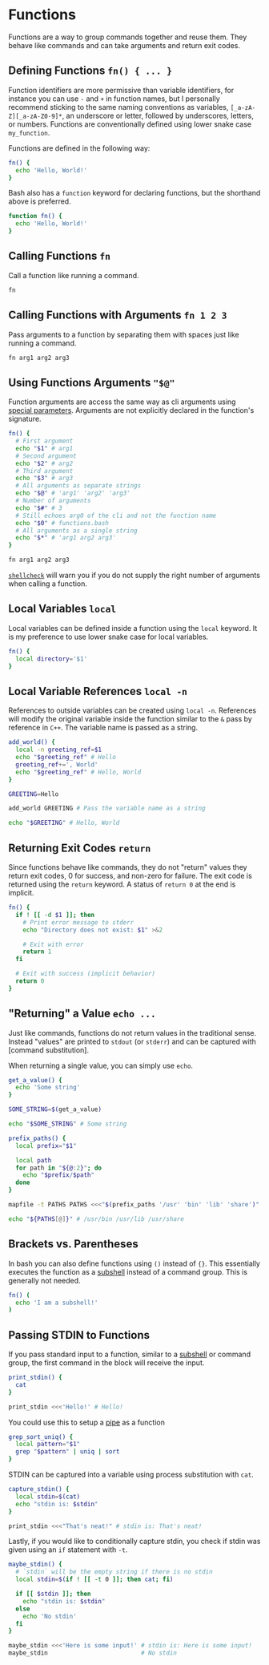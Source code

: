 # Functions

Functions are a way to group commands together and reuse them. They behave like commands and can take arguments and return exit codes.

## Defining Functions `fn() { ... }`

Function identifiers are more permissive than variable identifiers, for instance you can use `-` and `+` in function names, but I personally recommend sticking to the same naming conventions as variables, `[_a-zA-Z][_a-zA-Z0-9]*`, an underscore or letter, followed by underscores, letters, or numbers. Functions are conventionally defined using lower snake case `my_function`.

Functions are defined in the following way:

```bash
fn() {
  echo 'Hello, World!'
}
```

Bash also has a `function` keyword for declaring functions, but the shorthand above is preferred.

```bash
function fn() {
  echo 'Hello, World!'
}
```

## Calling Functions `fn`

Call a function like running a command.

```bash
fn
```

## Calling Functions with Arguments `fn 1 2 3`

Pass arguments to a function by separating them with spaces just like running a command.

```bash
fn arg1 arg2 arg3
```

## Using Functions Arguments `"$@"`

Function arguments are access the same way as cli arguments using [special parameters](special-parameters). Arguments are not explicitly declared in the function's signature.

```bash
fn() {
  # First argument
  echo "$1" # arg1
  # Second argument
  echo "$2" # arg2
  # Third argument
  echo "$3" # arg3
  # All arguments as separate strings
  echo "$@" # 'arg1' 'arg2' 'arg3'
  # Number of arguments
  echo "$#" # 3
  # Still echoes arg0 of the cli and not the function name
  echo "$0" # functions.bash
  # All arguments as a single string
  echo "$*" # 'arg1 arg2 arg3'
}

fn arg1 arg2 arg3
```

[`shellcheck`](bonus#shellcheck-a-shell-script-linter) will warn you if you do not supply the right number of arguments when calling a function.

## Local Variables `local`

Local variables can be defined inside a function using the `local` keyword. It is my preference to use lower snake case for local variables.

```bash
fn() {
  local directory='$1'
}
```

## Local Variable References `local -n`

References to outside variables can be created using `local -n`. References will modify the original variable inside the function similar to the `&` pass by reference in `C++`. The variable name is passed as a string.

```bash
add_world() {
  local -n greeting_ref=$1
  echo "$greeting_ref" # Hello
  greeting_ref+=', World'
  echo "$greeting_ref" # Hello, World
}

GREETING=Hello

add_world GREETING # Pass the variable name as a string

echo "$GREETING" # Hello, World
```

## Returning Exit Codes `return`

Since functions behave like commands, they do not "return" values they return exit codes, 0 for success, and non-zero for failure. The exit code is returned using the `return` keyword. A status of `return 0` at the end is implicit.

```bash
fn() {
  if ! [[ -d $1 ]]; then
    # Print error message to stderr
    echo "Directory does not exist: $1" >&2

    # Exit with error
    return 1
  fi

  # Exit with success (implicit behavior)
  return 0
}
```

## "Returning" a Value `echo ...`

Just like commands, functions do not return values in the traditional sense. Instead "values" are printed to `stdout` (or `stderr`) and can be captured with [command substitution].

When returning a single value, you can simply use `echo`.

```bash
get_a_value() {
  echo 'Some string'
}

SOME_STRING=$(get_a_value)

echo "$SOME_STRING" # Some string
```

```bash
prefix_paths() {
  local prefix="$1"

  local path
  for path in "${@:2}"; do
    echo "$prefix/$path"
  done
}

mapfile -t PATHS PATHS <<<"$(prefix_paths '/usr' 'bin' 'lib' 'share')"

echo "${PATHS[@]}" # /usr/bin /usr/lib /usr/share
```

## Brackets vs. Parentheses

In bash you can also define functions using `()` instead of `{}`. This essentially executes the function as a [subshell](subshells) instead of a command group. This is generally not needed.

```bash
fn() (
  echo 'I am a subshell!'
)
```

## Passing STDIN to Functions

If you pass standard input to a function, similar to a [subshell](subshells) or command group, the first command in the block will receive the input.

```bash
print_stdin() {
  cat
}

print_stdin <<<'Hello!' # Hello!
```

You could use this to setup a [pipe](pipes) as a function

```bash
grep_sort_uniq() {
  local pattern="$1"
  grep "$pattern" | uniq | sort
}
```

STDIN can be captured into a variable using process substitution with `cat`.

```bash
capture_stdin() {
  local stdin=$(cat)
  echo "stdin is: $stdin"
}

print_stdin <<<"That's neat!" # stdin is: That's neat!
```

Lastly, if you would like to conditionally capture stdin, you check if stdin was given using an `if` statement with `-t`.

```bash
maybe_stdin() {
  # `stdin` will be the empty string if there is no stdin
  local stdin=$(if ! [[ -t 0 ]]; then cat; fi)

  if [[ $stdin ]]; then
    echo "stdin is: $stdin"
  else
    echo 'No stdin'
  fi
}

maybe_stdin <<<'Here is some input!' # stdin is: Here is some input!
maybe_stdin                          # No stdin
```
